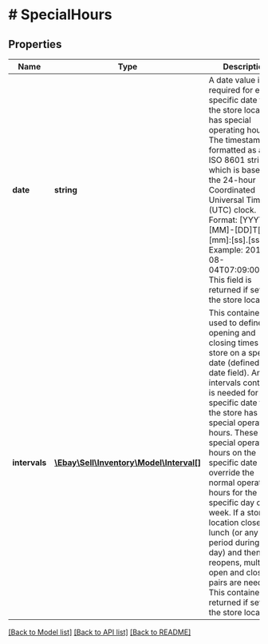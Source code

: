 # # SpecialHours

## Properties

Name | Type | Description | Notes
------------ | ------------- | ------------- | -------------
**date** | **string** | A date value is required for each specific date that the store location has special operating hours. The timestamp is formatted as an ISO 8601 string, which is based on the 24-hour Coordinated Universal Time (UTC) clock. Format: [YYYY]-[MM]-[DD]T[hh]:[mm]:[ss].[sss]Z Example: 2018-08-04T07:09:00.000Z This field is returned if set for the store location. | [optional]
**intervals** | [**\Ebay\Sell\Inventory\Model\Interval[]**](Interval.md) | This container is used to define the opening and closing times of a store on a specific date (defined in the date field). An intervals container is needed for each specific date that the store has special operating hours. These special operating hours on the specific date override the normal operating hours for the specific day of the week. If a store location closes for lunch (or any other period during the day) and then reopens, multiple open and close pairs are needed. This container is returned if set for the store location. | [optional]

[[Back to Model list]](../../README.md#models) [[Back to API list]](../../README.md#endpoints) [[Back to README]](../../README.md)
